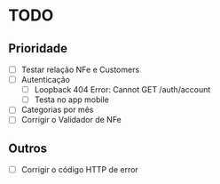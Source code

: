 # TODO

## Prioridade
- [ ] Testar relação NFe e Customers
- [ ] Autenticação
  - [ ] Loopback 404 Error: Cannot GET /auth/account
  - [ ] Testa no app mobile
- [ ] Categorias por mês
- [ ] Corrigir o Validador de NFe

## Outros
- [ ] Corrigir o código HTTP de error
